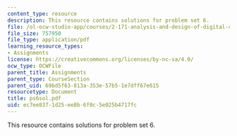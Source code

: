 ```yaml
---
content_type: resource
description: This resource contains solutions for problem set 6.
file: /ol-ocw-studio-app/courses/2-171-analysis-and-design-of-digital-control-systems-fall-2006/ec7ee8371d25ee8b6f0c5e025b4717fc_ps6sol.pdf
file_size: 757950
file_type: application/pdf
learning_resource_types:
- Assignments
license: https://creativecommons.org/licenses/by-nc-sa/4.0/
ocw_type: OCWFile
parent_title: Assignments
parent_type: CourseSection
parent_uid: 69bd5f63-813a-353e-57b5-1e7dff67e615
resourcetype: Document
title: ps6sol.pdf
uid: ec7ee837-1d25-ee8b-6f0c-5e025b4717fc
---
```

This resource contains solutions for problem set 6.
